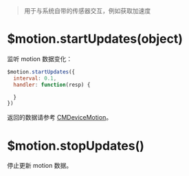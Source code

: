 > 用于与系统自带的传感器交互，例如获取加速度

# $motion.startUpdates(object)

监听 motion 数据变化：

```js
$motion.startUpdates({
  interval: 0.1,
  handler: function(resp) {

  }
})
```

返回的数据请参考 [CMDeviceMotion](https://developer.apple.com/documentation/coremotion/cmdevicemotion)。

# $motion.stopUpdates()

停止更新 motion 数据。